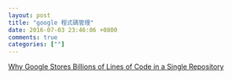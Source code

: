 ```yaml
---
layout: post
title: "google 程式碼管理"
date: 2016-07-03 23:46:06 +0800
comments: true
categories: [""]
---
```



<!-- more -->


[Why Google Stores Billions of Lines of Code in a Single Repository]

[Why Google Stores Billions of Lines of Code in a Single Repository]:http://m.cacm.acm.org/magazines/2016/7/204032-why-google-stores-billions-of-lines-of-code-in-a-single-repository/fulltext